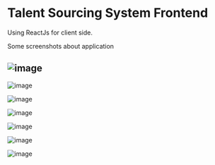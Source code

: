 
# Talent Sourcing System Frontend

Using ReactJs for client side.



Some screenshots about application


![image](https://user-images.githubusercontent.com/49747165/201914007-92c6e244-65b1-434e-8c6e-491a15a92b85.png)
------------
![image](https://user-images.githubusercontent.com/49747165/201914867-dce53bd1-0754-4bad-91dd-3f044b99adc0.png)

![image](https://user-images.githubusercontent.com/49747165/201914997-0371ed94-c862-4adc-b51b-0ca9753db5d0.png)

![image](https://user-images.githubusercontent.com/49747165/201915063-2caeb800-3b10-45b9-b803-a136fe6cfec6.png)

![image](https://user-images.githubusercontent.com/49747165/201915388-16625f26-567b-4b7e-868e-d578aed86531.png)

![image](https://user-images.githubusercontent.com/49747165/201915505-619b3cde-df13-4054-9da5-9ff670fd8add.png)

![image](https://user-images.githubusercontent.com/49747165/201916467-cee4c86a-3f93-4df7-a91d-6fb5011913a9.png)


